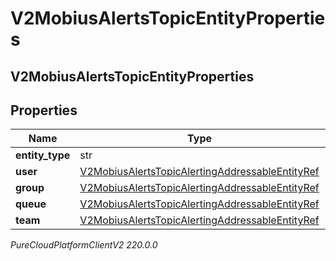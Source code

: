 # V2MobiusAlertsTopicEntityProperties

## V2MobiusAlertsTopicEntityProperties

## Properties

|Name | Type | Description | Notes|
|------------ | ------------- | ------------- | -------------|
| **entity_type** | str |  | [optional] |
| **user** | [V2MobiusAlertsTopicAlertingAddressableEntityRef](V2MobiusAlertsTopicAlertingAddressableEntityRef) |  | [optional] |
| **group** | [V2MobiusAlertsTopicAlertingAddressableEntityRef](V2MobiusAlertsTopicAlertingAddressableEntityRef) |  | [optional] |
| **queue** | [V2MobiusAlertsTopicAlertingAddressableEntityRef](V2MobiusAlertsTopicAlertingAddressableEntityRef) |  | [optional] |
| **team** | [V2MobiusAlertsTopicAlertingAddressableEntityRef](V2MobiusAlertsTopicAlertingAddressableEntityRef) |  | [optional] |



_PureCloudPlatformClientV2 220.0.0_
